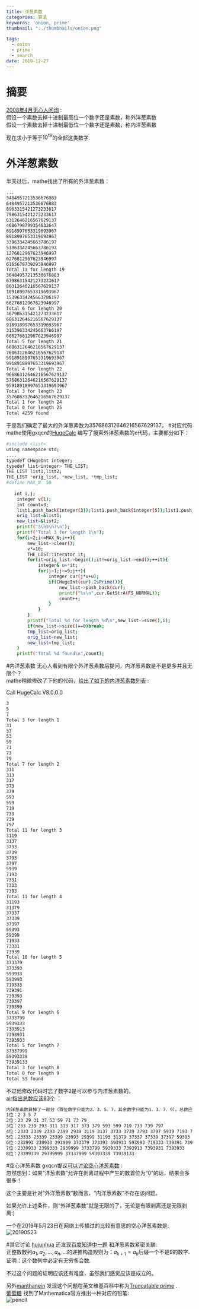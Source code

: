 ```yaml
---
title: 洋葱素数
categories: 算法
keywords: 'onion, prime'
thumbnail: "../thumbnails/onion.png"

tags:
  - onion
  - prime
  - search
date: 2019-12-27
---
```


# 摘要
[2008年4月无心人问询](https://bbs.emath.ac.cn/thread-290-1-1.html) :  
假设一个素数去掉十进制最高位一个数字还是素数，称外洋葱素数  
假设一个素数去掉十进制最低位一个数字还是素数，称内洋葱素数  

现在求小于等于$10^{19}$的全部这类数字.  

# 外洋葱素数
半天过后，mathe找出了所有的外洋葱素数：  
```bash
...
3484957213536676883
6484957213536676883
8963315421273233617
7986315421273233617
6312646216567629137
4686798799354632647
6918997653319693967
8918997653319693967
3396334245663786197
5396334245663786197
1276812967623946997
6276812967623946997
6165678739293946997
Total 13 for length 19
36484957213536676883
67986315421273233617
86312646216567629137
18918997653319693967
15396334245663786197
66276812967623946997
Total 6 for length 20
367986315421273233617
686312646216567629137
918918997653319693967
315396334245663786197
666276812967623946997
Total 5 for length 21
6686312646216567629137
7686312646216567629137
5918918997653319693967
9918918997653319693967
Total 4 for length 22
96686312646216567629137
57686312646216567629137
95918918997653319693967
Total 3 for length 23
357686312646216567629137
Total 1 for length 24
Total 0 for length 25
Total 4259 found
```
于是我们确定了最大的外洋葱素数为357686312646216567629137。
#对应代码
mathe使用gxqcn的[HugeCalc](https://www.emath.ac.cn/hugecalc/) 编写了搜索外洋葱素数的c代码，主要部分如下：
```bash
#include <list>
using namespace std;
....
typedef CHugeInt integer;
typedef list<integer> THE_LIST;
THE_LIST list1,list2;
THE_LIST *orig_list, *new_list, *tmp_list;
#define MAX_N  50
 
   int i,j;
    integer v(1);
    int count=3;
    list1.push_back(integer(3));list1.push_back(integer(5));list1.push_back(integer(7));
    orig_list=&list1;
    new_list=&list2;
    printf("3\n5\n7\n");
    printf("Total 3 for length 1\n");
    for(i=2;i<=MAX_N;i++){
        new_list->clear();
        v*=10;
        THE_LIST::iterator it;
        for(it=orig_list->begin();it!=orig_list->end();++it){
            integer& u=*it;
            for(j=1;j<=9;j++){
                integer cur(j*v+u);
                if(CHugeInt(cur).IsPrime()){
                    new_list->push_back(cur);
                    printf("%s\n",cur.GetStrA(FS_NORMAL));
                    count++;
                }
            }
        }
        printf("Total %d for length %d\n",new_list->size(),i);
        if(new_list->size()==0)break;
        tmp_list=orig_list;
        orig_list=new_list;
        new_list=tmp_list;
    }
    printf("Total %d found\n",count);
```
#内洋葱素数
无心人看到有限个外洋葱素数后提问，内洋葱素数是不是更多并且无限个？  
mathe稍微修改了下他的代码，[给出了如下的内洋葱素数列表](https://bbs.emath.ac.cn/forum.php?mod=redirect&goto=findpost&ptid=290&pid=2466&fromuid=20) : 

Call HugeCalc V8.0.0.0 
```bash
3
5
7
Total 3 for length 1
31
37
53
59
71
73
79
Total 7 for length 2
311
313
317
373
379
593
599
719
733
739
797
Total 11 for length 3
3119
3137
3733
3739
3793
3797
5939
7193
7331
7333
7393
Total 11 for length 4
31193
31379
37337
37339
37397
59393
59399
71933
73331
73939
Total 10 for length 5
373379
373393
593933
593993
719333
739391
739393
739397
739399
Total 9 for length 6
3733799
5939333
7393913
7393931
7393933
Total 5 for length 7
37337999
59393339
73939133
Total 3 for length 8
Total 0 for length 9
Total 59 found
```
不过他修改代码时忘了数字2是可以参与内洋葱素数的。  
[air指出总数应该83个](https://bbs.emath.ac.cn/forum.php?mod=redirect&goto=findpost&ptid=290&pid=31525&fromuid=20) ：  
```bash
内洋葱素数算掉了一部分（首位数字只能为2、3、5、7，其余数字只能为1、3、7、9），总数应该是83个。
1位：2 3 5 7
2位：23 29 31 37 53 59 71 73 79
3位：233 239 293 311 313 317 373 379 593 599 719 733 739 797
4位：2333 2339 2393 2399 2939 3119 3137 3733 3739 3793 3797 5939 7193 7331 7333 7393
5位：23333 23339 23399 23993 29399 31193 31379 37337 37339 37397 59393 59399 71933 73331 73939 
6位：233993 239933 293999 373379 373393 593933 593993 719333 739391 739393 739397 739399
7位：2339933 2399333 2939999 3733799 5939333 7393913 7393931 7393933
8位：23399339 29399999 37337999 59393339 73939133
```
#空心洋葱素数
gxqcn提议[可以讨论空心洋葱素数](https://bbs.emath.ac.cn/forum.php?mod=redirect&goto=findpost&ptid=290&pid=2553&fromuid=20) :  
忽然想到：如果“洋葱素数”允许在剥离过程中产生的数首位为“0”的话，结果会多很多！

这个主要是针对“外洋葱素数”数而言，“内洋葱素数”不存在该问题。

如果允许上述条件，则“外洋葱素数”就是无限的了，无论是有限剥离还是无限剥离:)

一个在2019年5月23日在网络上传播过的比较有意思的空心洋葱素数是:  
![20190523](../images/20190523.jpg)  

#其它讨论
[hujunhua](https://bbs.emath.ac.cn/forum.php?mod=redirect&goto=findpost&ptid=290&pid=31819&fromuid=20) 还发现[百度知道中一题](http://zhidao.baidu.com/question/175853886.html) 和洋葱素数紧密关联:  
正整数数列$a_1, a_2, \dots, a_n, \dots$的递推构造规则为：$a_{k+1}=a_k$后缀一个不是9的数字.  
证明：这个数列中必定有无穷多合数.

不过这个问题的证明应该还有难度，虽然我们感觉应该是成立的。

另外[manthanein](https://bbs.emath.ac.cn/forum.php?mod=redirect&goto=findpost&ptid=290&pid=65068&fromuid=20) 发现这个问题在英文维基百科中称为[Truncatable prime](https://en.wikipedia.org/wiki/Truncatable_prime) .  
[葡萄糖](https://bbs.emath.ac.cn/forum.php?mod=redirect&goto=findpost&ptid=290&pid=79625&fromuid=20) 找到了Mathematica官方推出一种对应的铅笔:  
![pencil](../images/pencil.jpg) 




